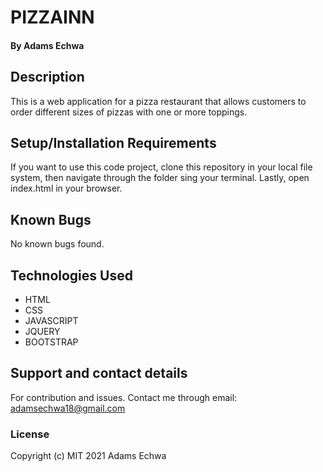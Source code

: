 # PIZZAINN
#### 
#### By Adams Echwa
## Description
This is a web application for a pizza restaurant that allows customers to order different sizes of pizzas with one or more toppings.
## Setup/Installation Requirements
If you want to use this code project, clone this repository in your local file system, then navigate through the folder sing your terminal. Lastly, open index.html in your browser.
## Known Bugs
No known bugs found.
## Technologies Used
- HTML
- CSS 
- JAVASCRIPT
- JQUERY
- BOOTSTRAP
## Support and contact details
For contribution and issues. Contact me through email: adamsechwa18@gmail.com
### License
Copyright (c) MIT 2021 Adams Echwa